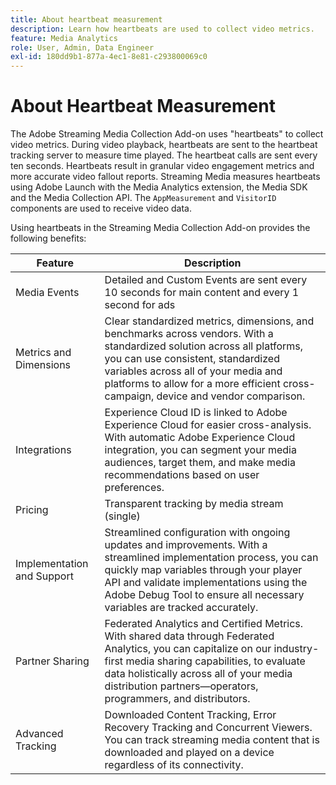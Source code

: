 ```yaml
---
title: About heartbeat measurement
description: Learn how heartbeats are used to collect video metrics.
feature: Media Analytics
role: User, Admin, Data Engineer
exl-id: 180dd9b1-877a-4ec1-8e81-c293800069c0
---
```

# About Heartbeat Measurement

The Adobe Streaming Media Collection Add-on uses "heartbeats" to collect video metrics. During video playback, heartbeats are sent to the heartbeat tracking server to measure time played. The heartbeat calls are sent every ten seconds. Heartbeats result in granular video engagement metrics and more accurate video fallout reports. Streaming Media measures heartbeats using Adobe Launch with the Media Analytics extension, the Media SDK and the Media Collection API. The `AppMeasurement` and `VisitorID` components are used to receive video data.

Using heartbeats in the Streaming Media Collection Add-on provides the following benefits:

| Feature | Description |
|---|---|
| Media Events | Detailed and Custom Events are sent every 10 seconds for main content and every 1 second for ads |
| Metrics and Dimensions | Clear standardized metrics, dimensions, and benchmarks across vendors. With a standardized solution across all platforms, you can use consistent, standardized variables across all of your media and platforms to allow for a more efficient cross-campaign, device and vendor comparison. |
| Integrations | Experience Cloud ID is linked to Adobe Experience Cloud for easier cross-analysis. With automatic Adobe Experience Cloud integration, you can segment your media audiences, target them, and make media recommendations based on user preferences. |
| Pricing | Transparent tracking by media stream (single) |
| Implementation and Support | Streamlined configuration with ongoing updates and improvements. With a streamlined implementation process, you can quickly map variables through your player API and validate implementations using the Adobe Debug Tool to ensure all necessary variables are tracked accurately. |
| Partner Sharing | Federated Analytics and Certified Metrics. With shared data through Federated Analytics, you can capitalize on our industry-first media sharing capabilities, to evaluate data holistically across all of your media distribution partners—operators, programmers, and distributors. |
| Advanced Tracking | Downloaded Content Tracking, Error Recovery Tracking and Concurrent Viewers. You can track streaming media content that is downloaded and played on a device regardless of its connectivity. |
